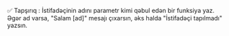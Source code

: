 ✅ Tapşırıq :
İstifadəçinin adını parametr kimi qəbul edən bir funksiya yaz. Əgər ad varsa, "Salam [ad]" mesajı çıxarsın, əks halda "İstifadəçi tapılmadı" yazsın.

